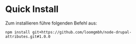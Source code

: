 # Quick Install

Zum installieren führe folgenden Befehl aus:

`npm install git+https://github.com/loomgmbh/node-drupal-attributes.git#1.0.0`
